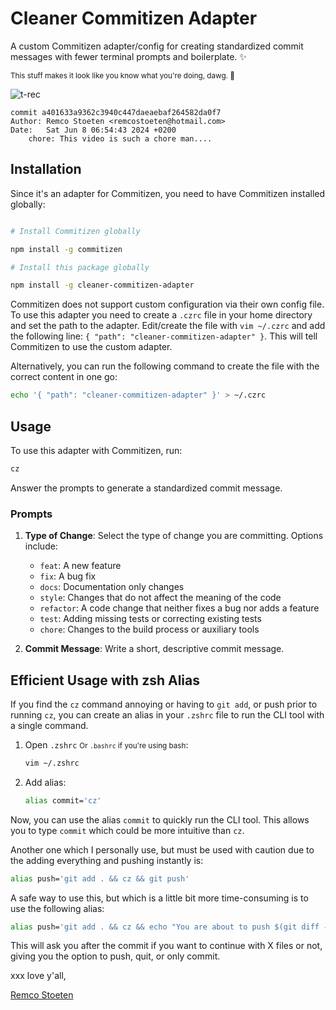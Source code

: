 # Cleaner Commitizen Adapter

A custom Commitizen adapter/config for creating standardized commit messages with fewer terminal prompts and boilerplate. ✨

<small>This stuff makes it look like you know what you're doing, dawg. 👀</small>

![t-rec](https://github.com/remcostoeten/custom-commitizen-adapter/assets/57683378/7fdbcd55-20b8-43b3-b995-41c70545d934)

```shell
commit a401633a9362c3940c447daeaebaf264582da0f7
Author: Remco Stoeten <remcostoeten@hotmail.com>
Date:   Sat Jun 8 06:54:43 2024 +0200
    chore: This video is such a chore man....
```



## Installation

Since it's an adapter for Commitizen, you need to have Commitizen installed globally:

```bash

# Install Commitizen globally

npm install -g commitizen

# Install this package globally

npm install -g cleaner-commitizen-adapter
```

Commitizen does not support custom configuration via their own config file. To use this adapter you need to create a `.czrc` file in your home directory and set the path to the adapter. Edit/create the file with `vim ~/.czrc` and add the following line: `{ "path": "cleaner-commitizen-adapter" }`. This will tell Commitizen to use the custom adapter.

Alternatively, you can run the following command to create the file with the correct content in one go:

```bash
echo '{ "path": "cleaner-commitizen-adapter" }' > ~/.czrc
```

## Usage

To use this adapter with Commitizen, run:

```bash
cz
```

Answer the prompts to generate a standardized commit message.

### Prompts

1. **Type of Change**: Select the type of change you are committing. Options include:

   - `feat`: A new feature
   - `fix`: A bug fix
   - `docs`: Documentation only changes
   - `style`: Changes that do not affect the meaning of the code
   - `refactor`: A code change that neither fixes a bug nor adds a feature
   - `test`: Adding missing tests or correcting existing tests
   - `chore`: Changes to the build process or auxiliary tools

2. **Commit Message**: Write a short, descriptive commit message.

## Efficient Usage with zsh Alias

If you find the `cz` command annoying or having to `git add`, or push prior to running `cz`, you can create an alias in your `.zshrc` file to run the CLI tool with a single command.

1. Open `.zshrc` <small>Or `.bashrc` if you're using bash</small>:

   ```bash
   vim ~/.zshrc
   ```

2. Add alias:

   ```bash
   alias commit='cz'
   ```

Now, you can use the alias `commit` to quickly run the CLI tool. This allows you to type `commit` which could be more intuitive than `cz`.

Another one which I personally use, but must be used with caution due to the adding everything and pushing instantly is:

```bash
alias push='git add . && cz && git push'
```

A safe way to use this, but which is a little bit more time-consuming is to use the following alias:

```bash
alias push='git add . && cz && echo "You are about to push $(git diff --cached --numstat | wc -l) files." && echo "Are you sure you want to push these changes? (y/n/c) [Yes/No - commit only/No - abort all]" && read ans && if [[$ans = "y"]]; then git push; elif [[$ans = "n"]]; then echo "Changes committed, but not pushed."; else echo "Operation aborted."; git reset HEAD~; fi'
```

This will ask you after the commit if you want to continue with X files or not, giving you the option to push, quit, or only commit.

xxx love y'all,

[Remco Stoeten](https://remcostoeten.com)

